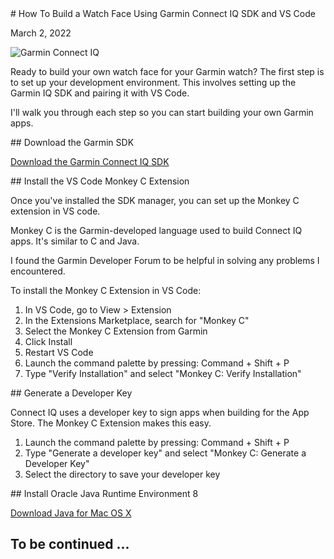 <section>
# How To Build a Watch Face Using Garmin Connect IQ SDK and VS Code

March 2, 2022

![Garmin Connect IQ](https://res.cloudinary.com/dccqw6mij/image/upload/v1646323780/l0signwtigkdpgyfkwfl.png)

Ready to build your own watch face for your Garmin watch? The first step is to set up your development environment. This involves setting up the Garmin IQ SDK and pairing it with VS Code.

I'll walk you through each step so you can start building your own Garmin apps.

</section>

<section>
## Download the Garmin SDK

[Download the Garmin Connect IQ SDK](https://developer.garmin.com/connect-iq/sdk/)

</section>

<section>
## Install the VS Code Monkey C Extension

Once you've installed the SDK manager, you can set up the Monkey C extension in VS code.

Monkey C is the Garmin-developed language used to build Connect IQ apps. It's similar to C and Java.

I found the Garmin Developer Forum to be helpful in solving any problems I encountered.

To install the Monkey C Extension in VS Code:

1. In VS Code, go to View > Extension
2. In the Extensions Marketplace, search for "Monkey C"
3. Select the Monkey C Extension from Garmin
4. Click Install
5. Restart VS Code
6. Launch the command palette by pressing: Command + Shift + P
7. Type "Verify Installation" and select "Monkey C: Verify Installation"
 </section>

 <section>
## Generate a Developer Key

Connect IQ uses a developer key to sign apps when building for the App Store. The Monkey C Extension makes this easy.

1. Launch the command palette by pressing: Command + Shift + P
2. Type "Generate a developer key" and select "Monkey C: Generate a Developer Key"
3. Select the directory to save your developer key
 </section>

 <section>
## Install Oracle Java Runtime Environment 8

[Download Java for Mac OS X](https://java.com/en/download/)

 </section>

## To be continued ...
